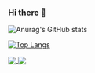 ### Hi there 👋
![Anurag's GitHub stats](https://github-readme-stats.vercel.app/api?username=kocaeliproje&show_icons=true)

[![Top Langs](https://github-readme-stats.vercel.app/api/top-langs/?username=kocaeliproje&layout=compact)](https://github.com/kocaeliproje/github-readme-stats)

<a href="https://github.com/kocaeliproje/github-readme-stats">
  <img align="center" src="https://github-readme-stats.vercel.app/api/pin/?username=kocaeliproje&repo=github-readme-stats" />
</a>
<a href="https://github.com/kocaeliproje/convoychat">
  <img align="center" src="https://github-readme-stats.vercel.app/api/pin/?username=kocaeliproje&repo=convoychat" />
</a>

<!--
**kocaeliproje/kocaeliproje** is a ✨ _special_ ✨ repository because its `README.md` (this file) appears on your GitHub profile.

Here are some ideas to get you started:

- 🔭 I’m currently working on ...
- 🌱 I’m currently learning ...
- 👯 I’m looking to collaborate on ...
- 🤔 I’m looking for help with ...
- 💬 Ask me about ...
- 📫 How to reach me: ...
- 😄 Pronouns: ...
- ⚡ Fun fact: ...
-->
